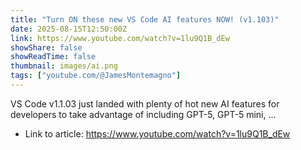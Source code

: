 ```yaml
---
title: "Turn ON these new VS Code AI features NOW! (v1.103)"
date: 2025-08-15T12:50:00Z
link: https://www.youtube.com/watch?v=1lu9Q1B_dEw
showShare: false
showReadTime: false
thumbnail: images/ai.png
tags: ["youtube.com/@JamesMontemagno"]
---
```

VS Code v1.1.03 just landed with plenty of hot new AI features for developers to take advantage of including GPT-5, GPT-5 mini, ...

- Link to article: https://www.youtube.com/watch?v=1lu9Q1B_dEw